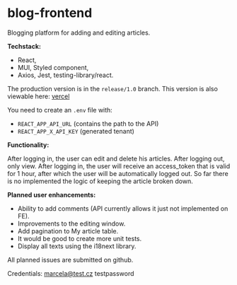 # blog-frontend

Blogging platform for adding and editing articles.

**Techstack:**

- React,
- MUI, Styled component,
- Axios, Jest, testing-library/react.

The production version is in the `release/1.0` branch. This version is also viewable here: [vercel]()

You need to create an `.env` file with:
- `REACT_APP_API_URL` (contains the path to the API)
- `REACT_APP_X_API_KEY` (generated tenant)

**Functionality:**

After logging in, the user can edit and delete his articles. After logging out, only view. 
After logging in, the user will receive an access_token that is valid for 1 hour, after which the user will be automatically logged out. So far there is no implemented the logic of keeping the article broken down.

**Planned user enhancements:**

- Ability to add comments (API currently allows it just not implemented on FE).
- Improvements to the editing window.
- Add pagination to My article table.
- It would be good to create more unit tests.
- Display all texts using the i18next library.

All planned issues are submitted on github.

Credentials:
marcela@test.cz
testpassword
